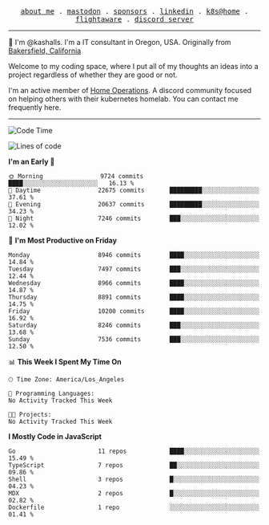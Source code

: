 <p align="center">
  <samp>
    <a href="https://jordanjones.org/">about me</a> .
    <a rel="me" href="https://mastodon.social/@kashall">mastodon</a> .
    <a href="https://github.com/sponsors/kashalls">sponsors</a> .
    <a href="https://linkedin.com/in/jordpjones">linkedin</a> .
    <a href="https://github.com/kashalls/home-cluster">k8s@home</a> .
    <a href="https://flightaware.com/adsb/stats/user/kashalls">flightaware</a> .
    <a href="https://discord.gg/V2WrCfqba9">discord server</a>
  </samp>
</p>

----------------------------------------------------------------

:wave: I'm @kashalls. I'm a IT consultant in Oregon, USA. Originally from [Bakersfield, California](https://maps.app.goo.gl/QQMtywTWghpXB6Tu6)

Welcome to my coding space, where I put all of my thoughts an ideas into a project regardless of whether they are good or not.

I'm an active member of [Home Operations](https://discord.gg/home-operations). A discord community focused on helping others with their kubernetes homelab. You can contact me frequently here.

----------------------------------------------------------------
<!--START_SECTION:waka-->
![Code Time](http://img.shields.io/badge/Code%20Time-2%2C286%20hrs%2046%20mins-blue)

![Lines of code](https://img.shields.io/badge/From%20Hello%20World%20I%27ve%20Written-10.4%20million%20lines%20of%20code-blue)

**I'm an Early 🐤** 

```text
🌞 Morning                9724 commits        ████░░░░░░░░░░░░░░░░░░░░░   16.13 % 
🌆 Daytime                22675 commits       █████████░░░░░░░░░░░░░░░░   37.61 % 
🌃 Evening                20637 commits       █████████░░░░░░░░░░░░░░░░   34.23 % 
🌙 Night                  7246 commits        ███░░░░░░░░░░░░░░░░░░░░░░   12.02 % 
```
📅 **I'm Most Productive on Friday** 

```text
Monday                   8946 commits        ████░░░░░░░░░░░░░░░░░░░░░   14.84 % 
Tuesday                  7497 commits        ███░░░░░░░░░░░░░░░░░░░░░░   12.44 % 
Wednesday                8966 commits        ████░░░░░░░░░░░░░░░░░░░░░   14.87 % 
Thursday                 8891 commits        ████░░░░░░░░░░░░░░░░░░░░░   14.75 % 
Friday                   10200 commits       ████░░░░░░░░░░░░░░░░░░░░░   16.92 % 
Saturday                 8246 commits        ███░░░░░░░░░░░░░░░░░░░░░░   13.68 % 
Sunday                   7536 commits        ███░░░░░░░░░░░░░░░░░░░░░░   12.50 % 
```


📊 **This Week I Spent My Time On** 

```text
🕑︎ Time Zone: America/Los_Angeles

💬 Programming Languages: 
No Activity Tracked This Week

🐱‍💻 Projects: 
No Activity Tracked This Week
```

**I Mostly Code in JavaScript** 

```text
Go                       11 repos            ████░░░░░░░░░░░░░░░░░░░░░   15.49 % 
TypeScript               7 repos             ██░░░░░░░░░░░░░░░░░░░░░░░   09.86 % 
Shell                    3 repos             █░░░░░░░░░░░░░░░░░░░░░░░░   04.23 % 
MDX                      2 repos             █░░░░░░░░░░░░░░░░░░░░░░░░   02.82 % 
Dockerfile               1 repo              ░░░░░░░░░░░░░░░░░░░░░░░░░   01.41 % 
```




<!--END_SECTION:waka-->